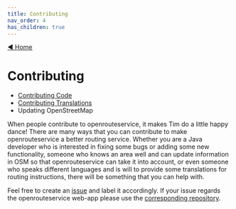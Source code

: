 ```yaml
---
title: Contributing
nav_order: 4
has_children: true
---
```


[ :arrow_backward: Home](https://github.com/GIScience/openrouteservice/wiki)
# Contributing
* [Contributing Code](Contributing-Code)
* [Contributing Translations](https://github.com/GIScience/openrouteservice/wiki/Contributing-Translations)
* Updating OpenStreetMap

When people contribute to openrouteservice, it makes Tim do a little happy dance!
There are many ways that you can contribute to make openrouteservice a better routing service. Whether you are a Java developer who is interested in fixing some bugs or adding some new functionality, someone who knows an area well and can update information in OSM so that openrouteservice can take it into account, or even someone who speaks different languages and is will to provide some translations for routing instructions, there will be something that you can help with.

Feel free to create an [issue](https://github.com/GIScience/openrouteservice/issues) and label it accordingly. If your issue regards the openrouteservice web-app please use the [corresponding repository](https://github.com/GIScience/openrouteservice-app/issues).
